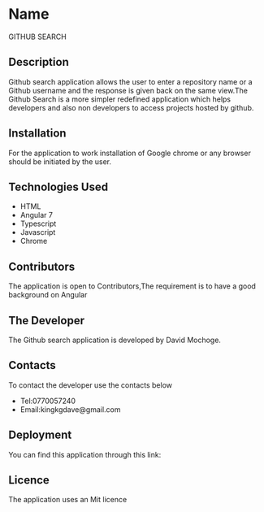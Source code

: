 # Name
GITHUB SEARCH

## Description
Github search application allows the user to enter a repository name or a Github username and the response is given back on the same view.The Github Search is a more simpler redefined application which helps developers and also non developers to access projects hosted by github.


## Installation
For the application to work installation of Google chrome or any browser should be initiated by the user.


## Technologies Used
<ul>

<li>HTML</li>
<li>Angular 7</li>
<li>Typescript</li>
<li>Javascript</li>
<li>Chrome</li>
</ul>

## Contributors

The application is open to Contributors,The requirement  is to have a good background on Angular

## The Developer

The Github search application is developed by David Mochoge.

## Contacts

To contact the developer use the contacts below
<ul>
<li>Tel:0770057240</li>
<li>Email:kingkgdave@gmail.com</li>
</ul>

## Deployment
You can find this application through this link:

## Licence
The application uses an Mit licence
